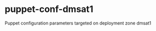 puppet-conf-dmsat1
==================

Puppet configuration parameters targeted on deployment zone dmsat1
